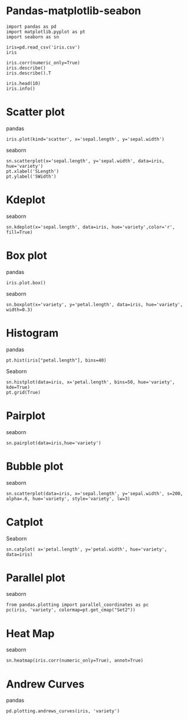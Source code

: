 # Pandas-matplotlib-seabon
~~~
import pandas as pd
import matplotlib.pyplot as pt
import seaborn as sn

iris=pd.read_csv('iris.csv')
iris

iris.corr(numeric_only=True)
iris.describe()
iris.describe().T

iris.head(10)
iris.info()
~~~
# Scatter plot
pandas
~~~
iris.plot(kind='scatter', x='sepal.length', y='sepal.width')
~~~
seaborn
~~~
sn.scatterplot(x='sepal.length', y='sepal.width', data=iris, hue='variety')
pt.xlabel('SLength')
pt.ylabel('SWidth')
~~~
# Kdeplot
seaborn
~~~
sn.kdeplot(x='sepal.length', data=iris, hue='variety',color='r', fill=True)
~~~
# Box plot
pandas
~~~
iris.plot.box()
~~~
seaborn
~~~
sn.boxplot(x='variety', y='petal.length', data=iris, hue='variety', width=0.3)
~~~
# Histogram
pandas
~~~
pt.hist(iris["petal.length"], bins=40)
~~~
Seaborn
~~~
sn.histplot(data=iris, x='petal.length', bins=50, hue='variety', kde=True)
pt.grid(True)
~~~
# Pairplot
seaborn
~~~
sn.pairplot(data=iris,hue='variety')
~~~
# Bubble plot
seaborn
~~~
sn.scatterplot(data=iris, x='sepal.length', y='sepal.width', s=200, alpha=.6, hue='variety', style='variety', lw=3)
~~~
# Catplot
Seaborn
~~~
sn.catplot( x='petal.length', y='petal.width', hue='variety', data=iris)
~~~
# Parallel plot
seaborn
~~~
from pandas.plotting import parallel_coordinates as pc
pc(iris, 'variety', colormap=pt.get_cmap("Set2"))
~~~
# Heat Map
seaborn
~~~
sn.heatmap(iris.corr(numeric_only=True), annot=True)
~~~
# Andrew Curves
pandas
~~~
pd.plotting.andrews_curves(iris, 'variety')
~~~














